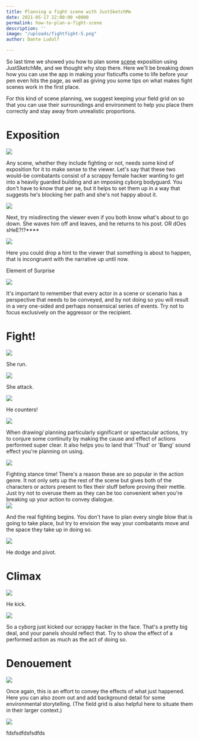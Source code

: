 ```yaml
---
title: Planning a fight scene with JustSketchMe
date: 2021-05-17 22:00:00 +0000
permalink: how-to-plan-a-fight-scene
description: ''
image: "/uploads/fightfight-5.png"
author: Dante Ludolf

---
```

So last time we showed you how to plan some [scene](https://justsketch.me/how-to-plan-comic-panels-justsketchme) exposition using JustSketchMe, and we thought why stop there. Here we'll be breaking down how you can use the app in making your fisticuffs come to life before your pen even hits the page, as well as giving you some tips on what makes fight scenes work in the first place.

For this kind of scene planning, we suggest keeping your field grid on so that you can use their surroundings and environment to help you place them correctly and stay away from unrealistic proportions.

# Exposition

![](/uploads/fightfight-1.png)

Any scene, whether they include fighting or not, needs some kind of exposition for it to make sense to the viewer. Let's say that these two would-be combatants consist of a scrappy female hacker wanting to get into a heavily guarded building and an imposing cyborg bodyguard. You don't have to know that per se, but it helps to set them up in a way that suggests he's blocking her path and she's not happy about it.

![](/uploads/fightfight-2.png)

Next, try misdirecting the viewer even if you both know what's about to go down. She waves him off and leaves, and he returns to his post. OR dOes sHeE?!?****

![](/uploads/fightfight-3.png)

Here you could drop a hint to the viewer that something is about to happen, that is incongruent with the narrative up until now.

Element of Surprise

![](/uploads/fightfight-4.png)

It's important to remember that every actor in a scene or scenario has a perspective that needs to be conveyed, and by not doing so you will result in a very one-sided and perhaps nonsensical series of events. Try not to focus exclusively on the aggressor or the recipient.

# Fight!

![](/uploads/fightfight-5.png)

She run.

![](/uploads/fightfight-6.png)

She attack.

![](/uploads/fightfight-7.png)

He counters!

![](/uploads/fightfight-8.png)

When drawing/ planning particularly significant or spectacular actions, try to conjure some continuity by making the cause and effect of actions performed super clear. It also helps you to land that 'Thud' or 'Bang' sound effect you're planning on using.

![](/uploads/fightfight-9.png)

Fighting stance time! There's a reason these are so popular in the action genre. It not only sets up the rest of the scene but gives both of the characters or actors present to flex their stuff before proving their mettle. Just try not to overuse them as they can be too convenient when you're breaking up your action to convey dialogue.  
![](/uploads/fightfight-10.png)

And the real fighting begins. You don't have to plan every single blow that is going to take place, but try to envision the way your combatants move and the space they take up in doing so.

![](/uploads/fightfight-11.png)

He dodge and pivot.

# Climax

![](/uploads/fightfight-12.png)

He kick.

![](/uploads/fightfight-13.png)

So a cyborg just kicked our scrappy hacker in the face. That's a pretty big deal, and your panels should reflect that. Try to show the effect of a performed action as much as the act of doing so.

# Denouement 

![](/uploads/fightfight-14.png)

Once again, this is an effort to convey the effects of what just happened. Here you can also zoom out and add background detail for some environmental storytelling. (The field grid is also helpful here to situate them in their larger context.)

![](/uploads/fightfight-15.png)

fdsfsdfdsfsdfds
